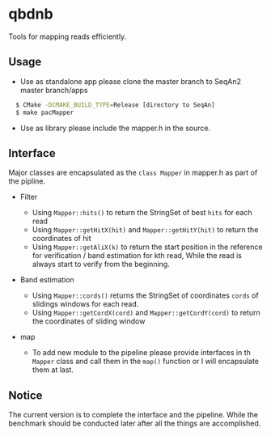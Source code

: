 # qbdnb
 
Tools for mapping reads efficiently. 

## Usage

* Use as standalone app please clone the master branch to SeqAn2 master branch/apps

```bash
  $ CMake -DCMAKE_BUILD_TYPE=Release [directory to SeqAn]
  $ make pacMapper
```

* Use as library please include the mapper.h in the source.

## Interface 
Major classes are encapsulated as the `class Mapper` in mapper.h as part of the pipline. 

- Filter
  - Using `Mapper::hits()` to return the StringSet of best `hits` for each read 
  - Using `Mapper::getHitX(hit)` and `Mapper::getHitY(hit)` to return the coordinates of hit
  - Using `Mapper::getAliX(k)` to return the start position in the reference for verification / band estimation for kth read, While the read is always start to verify from the beginning.
 
- Band estimation
  - Using `Mapper::cords()` returns the StringSet of coordinates `cords` of slidings windows for each read.
  - Using `Mapper::getCordX(cord)` and `Mapper::getCordY(cord)` to return the coordinates of sliding window
- map
  - To add new module to the pipeline please provide interfaces in th `Mapper` class and call them in the `map()` function 
  or I will encapsulate them at last.
  
## Notice

The current version is to complete the interface and the pipeline. While the benchmark should be conducted later after all the things are accomplished.  







